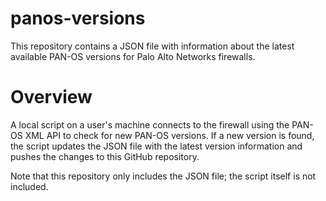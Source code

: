 # panos-versions

This repository contains a JSON file with information about the latest available PAN-OS versions for Palo Alto Networks firewalls.

# Overview

A local script on a user's machine connects to the firewall using the PAN-OS XML API to check for new PAN-OS versions. If a new version is found, the script updates the JSON file with the latest version information and pushes the changes to this GitHub repository. 

Note that this repository only includes the JSON file; the script itself is not included.
